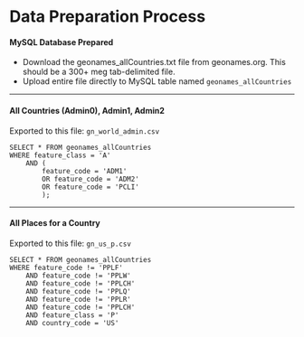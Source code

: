 # Data Preparation Process

#### MySQL Database Prepared
- Download the geonames_allCountries.txt file from geonames.org. This should be a 300+ meg tab-delimited file.
- Upload entire file directly to MySQL table named `geonames_allCountries`

---

#### All Countries (Admin0), Admin1, Admin2
Exported to this file: `gn_world_admin.csv`
```$xslt
SELECT * FROM geonames_allCountries 
WHERE feature_class = 'A' 
	AND ( 
		feature_code = 'ADM1' 
		OR feature_code = 'ADM2'
		OR feature_code = 'PCLI' 
		);
```


---

#### All Places for a Country
Exported to this file: `gn_us_p.csv`
```
SELECT * FROM geonames_allCountries 
WHERE feature_code != 'PPLF' 
	AND feature_code != 'PPLW' 
	AND feature_code != 'PPLCH'
	AND feature_code != 'PPLQ'
	AND feature_code != 'PPLR'
	AND feature_code != 'PPLCH'
	AND feature_class = 'P' 
	AND country_code = 'US'
```
